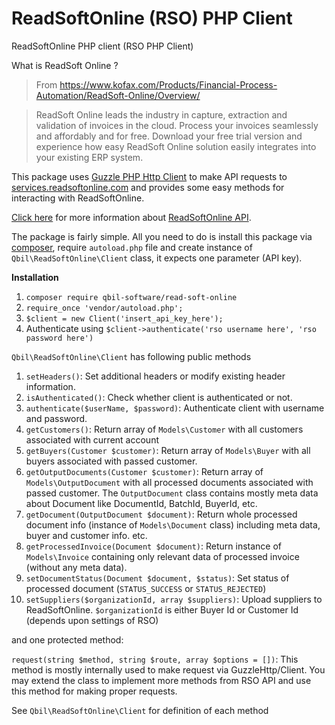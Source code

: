 # ReadSoftOnline (RSO) PHP Client
ReadSoftOnline PHP client (RSO PHP Client)

What is ReadSoft Online ?

>From https://www.kofax.com/Products/Financial-Process-Automation/ReadSoft-Online/Overview/

> ReadSoft Online leads the industry in capture, extraction and validation of invoices in the cloud. Process your invoices seamlessly and affordably and for free. Download your free trial version and experience how easy ReadSoft Online solution easily integrates into your existing ERP system.

This package uses [Guzzle PHP Http Client](https://github.com/guzzle/guzzle) to make API requests to [services.readsoftonline.com](https://services.readsoftonline.com) and provides some easy methods for interacting with ReadSoftOnline.

[Click here](https://docs.readsoftonline.com/help/eng/office/integration/API-user-guide/c_introduction.html) for more information about [ReadSoftOnline API](https://services.readsoftonline.com/documentation/rest).

The package is fairly simple. All you need to do is install this package via [composer](https://getcomposer.org), require `autoload.php` file and create instance of `Qbil\ReadSoftOnline\Client` class, it expects one parameter (API key).

**Installation**
1. `composer require qbil-software/read-soft-online`
2. `require_once 'vendor/autoload.php';`
3. `$client = new Client('insert_api_key_here');`
4. Authenticate using `$client->authenticate('rso username here', 'rso password here')`


`Qbil\ReadSoftOnline\Client` has following public methods

1. `setHeaders()`: Set additional headers or modify existing header information.
2. `isAuthenticated()`: Check whether client is authenticated or not.
3. `authenticate($userName, $password)`: Authenticate client with username and password.
4. `getCustomers()`: Return array of `Models\Customer` with all customers associated with current account
5. `getBuyers(Customer $customer)`: Return array of `Models\Buyer` with all buyers associated with passed customer.
6. `getOutputDocuments(Customer $customer)`: Return array of `Models\OutputDocument` with all processed documents associated with passed customer. The `OutputDocument` class contains mostly meta data about Document like DocumentId, BatchId, BuyerId, etc.
7. `getDocument(OutputDocument $document)`: Return whole processed document info (instance of `Models\Document` class) including meta data, buyer and customer info. etc.
8. `getProcessedInvoice(Document $document)`: Return instance of `Models\Invoice` containing only relevant data of processed invoice (without any meta data).
9. `setDocumentStatus(Document $document, $status)`: Set status of processed document (`STATUS_SUCCESS` or `STATUS_REJECTED`)
10. `setSuppliers($organizationId, array $suppliers)`: Upload suppliers to ReadSoftOnline. `$organizationId` is either Buyer Id or Customer Id (depends upon settings of RSO)



and one protected method:

`request(string $method, string $route, array $options = [])`: This method is mostly internally used to make request via GuzzleHttp/Client. You may extend the class to implement more methods from RSO API and use this method for making proper requests.

See `Qbil\ReadSoftOnline\Client` for definition of each method

